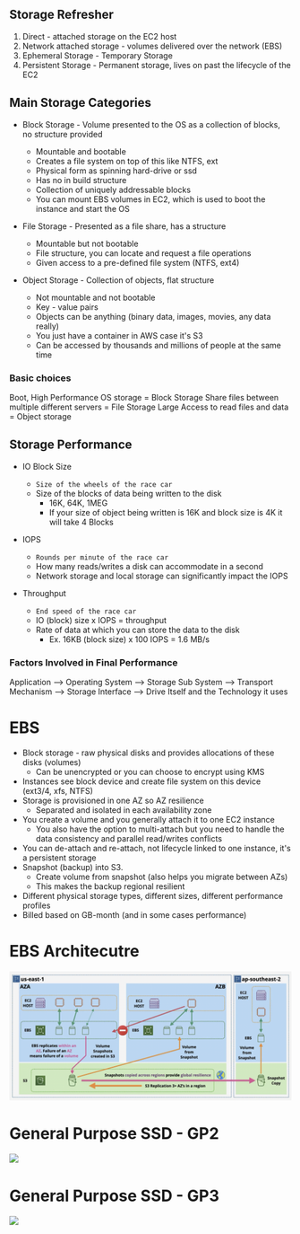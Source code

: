 ## Storage Refresher 
1. Direct - attached storage on the EC2 host
2. Network attached storage - volumes delivered over the network (EBS)
3. Ephemeral Storage - Temporary Storage
4. Persistent Storage - Permanent storage, lives on past the lifecycle of the EC2

## Main Storage Categories 
- Block Storage - Volume presented to the OS as a collection of blocks, no structure provided 
	- Mountable and bootable 
	- Creates a file system on top of this like NTFS, ext
	- Physical form as spinning hard-drive or ssd
	- Has no in build structure 
	- Collection of uniquely addressable blocks
	- You can mount EBS volumes in EC2, which is used to boot the instance and start the OS

- File Storage - Presented as a file share, has a structure 
	- Mountable but not bootable
	- File structure, you can locate and request a file operations 
	- Given access to a pre-defined file system (NTFS, ext4)

- Object Storage - Collection of objects, flat structure 
	- Not mountable and not bootable
	- Key - value pairs
	- Objects can be anything (binary data, images, movies, any data really)
	- You just have a container in AWS case it's S3
	- Can be accessed by thousands and millions of people at the same time

### Basic choices
Boot, High Performance OS storage = Block Storage
Share files between multiple different servers = File Storage
Large Access to read files and data = Object storage

## Storage Performance
- IO Block Size
	- `Size of the wheels of the race car`
	- Size of the blocks of data being written to the disk
		- 16K, 64K, 1MEG
		- If your size of object being written is 16K and block size is 4K it will take 4 Blocks

- IOPS
	- `Rounds per minute of the race car`
	- How many reads/writes a disk can accommodate in a second
	- Network storage and local storage can significantly impact the IOPS

- Throughput
	- `End speed of the race car`
	- IO (block) size x IOPS = throughput
	- Rate of data at which you can store the data to the disk 
		- Ex. 16KB (block size) x 100 IOPS = 1.6 MB/s

### Factors Involved in Final Performance
Application --> Operating System --> Storage Sub System --> Transport Mechanism --> Storage Interface --> Drive Itself and the Technology it uses 


# EBS
- Block storage - raw physical disks and provides allocations of these disks (volumes)
	- Can be unencrypted or you can choose to encrypt using KMS
- Instances see block device and create file system on this device (ext3/4, xfs, NTFS)
- Storage is provisioned in one AZ so AZ resilience 
	- Separated and isolated in each availability zone
- You create a volume and you generally attach it to one EC2 instance
	- You also have the option to multi-attach but you need to handle the data consistency and parallel read/writes conflicts
- You can de-attach and re-attach, not lifecycle linked to one instance, it's a persistent storage
- Snapshot (backup) into S3.
	- Create volume from snapshot (also helps you migrate between AZs)
	- This makes the backup regional resilient 
- Different physical storage types, different sizes, different performance profiles
- Billed based on GB-month (and in some cases performance)


# EBS Architecutre
![](AWS/Cloud%20Solutions%20Architect/Personal%20Notes/attachments/Pasted%20image%2020240327232315.png)

# General Purpose SSD - GP2
![](AWS/Cloud%20Solutions%20Architect/Personal%20Notes/attachments/Pasted%20image%2020240328112729.png)

# General Purpose SSD - GP3
![](AWS/Cloud%20Solutions%20Architect/Personal%20Notes/attachments/Pasted%20image%2020240328113025.png)